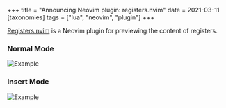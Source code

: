 +++
title = "Announcing Neovim plugin: registers.nvim"
date = 2021-03-11
[taxonomies]
tags = ["lua", "neovim", "plugin"]
+++

[Registers.nvim](https://github.com/tversteeg/registers.nvim) is a Neovim plugin for previewing the content of registers.

<!-- more -->

### Normal Mode

![Example](https://raw.githubusercontent.com/tversteeg/registers.nvim/master/docs/normal.png)

### Insert Mode

![Example](https://raw.githubusercontent.com/tversteeg/registers.nvim/master/docs/insert.png)
